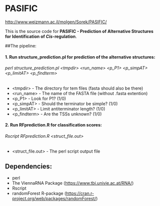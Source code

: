 # PASIFIC
http://www.weizmann.ac.il/molgen/Sorek/PASIFIC/

This is the source code for **PASIFIC - Prediction of Alternative Structures for Identification of *Cis*-regulation**.

##The pipeline:
#### 1. Run **structure_prediction.pl** for prediction of the alternative structures:

###### perl structure_prediction.pl \<tmpdir\> \<run_name\> \<p_P1\> \<p_simpAT\> \<p_limitAT\> \<p_findterm\>
* \<tmpdir\> - The directory for tem files (fasta should also be there)
* \<run_name\> - The name of the FASTA file (without .fasta extention)
* \<p_P1\> - Look for P1? (1/0)
* \<p_simpAT\> - Should the terminator be simple? (1/0)
* \<p_limitAT\> - Limit antiterminator length? (1/0)
* \<p_findterm\> - Are the TSSs unknown? (1/0)

#### 2. Run **RFprediction.R** for classification scores:
###### Rscript RFprediction.R \<struct_file.out\>
* \<struct_file.out\> - The perl script output file

## Dependencies:
- perl
- The ViennaRNA Package (https://www.tbi.univie.ac.at/RNA/)
- Rscript
- randomForest R-package (https://cran.r-project.org/web/packages/randomForest/)
